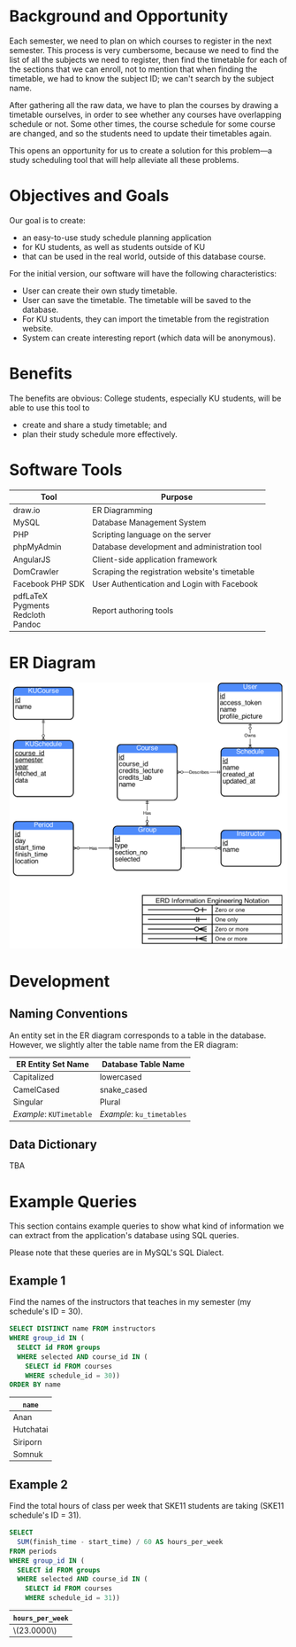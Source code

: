 
Background and Opportunity
==========================

Each semester,
we need to plan on which courses to register in the next semester.
This process is very cumbersome,
because we need to find the list of all the subjects we need to register,
then find the timetable for each of the sections that we can enroll,
not to mention that when finding the timetable,
we had to know the subject ID;
we can't search by the subject name.

After gathering all the raw data,
we have to plan the courses
by drawing a timetable ourselves,
in order to see whether any courses have overlapping schedule or not.
Some other times,
the course schedule for some course are changed,
and so the students need to update their timetables again.

This opens an opportunity for us to create a solution
for this problem—a study scheduling tool that will help alleviate all these problems.


Objectives and Goals
====================

Our goal is to create:

* an easy-to-use study schedule planning application
* for KU students, as well as students outside of KU
* that can be used in the real world, outside of this database course.

For the initial version,
our software will have the following characteristics:

* User can create their own study timetable.
* User can save the timetable. The timetable will be saved to the database.
* For KU students, they can import the timetable from the registration website.
* System can create interesting report (which data will be anonymous).


Benefits
========

The benefits are obvious: College students, especially KU students,
will be able to use this tool to

* create and share a study timetable; and
* plan their study schedule more effectively.


Software Tools
==============

| Tool | Purpose |
| ---- | ------- |
| draw.io | ER Diagramming |
| MySQL   | Database Management System |
| PHP     | Scripting language on the server |
| phpMyAdmin | Database development and administration tool |
| AngularJS | Client-side application framework |
| DomCrawler | Scraping the registration website's timetable |
| Facebook PHP SDK | User Authentication and Login with Facebook |
| pdfLaTeX<br>Pygments<br>Redcloth<br>Pandoc | Report authoring tools |



ER Diagram
==========

![ER Diagram](er-diagram.png)



Development
===========

Naming Conventions
------------------

An entity set in the ER diagram corresponds to a table in the database.
However, we slightly alter the table name from the ER diagram:

| ER Entity Set Name | Database Table Name |
| ------------------ | ------------------- |
| Capitalized        | lowercased          |
| CamelCased         | snake_cased         |
| Singular           | Plural              |
| _Example_: `KUTimetable` | _Example_: `ku_timetables` |


Data Dictionary
---------------

TBA



Example Queries
===============

This section contains example queries
to show what kind of information we can extract from the application's database
using SQL queries.

Please note that these queries are in MySQL's SQL Dialect.

Example 1
---------

Find the names of the instructors that teaches in my semester (my schedule's ID = 30).

```sql
SELECT DISTINCT name FROM instructors
WHERE group_id IN (
  SELECT id FROM groups
  WHERE selected AND course_id IN (
    SELECT id FROM courses
    WHERE schedule_id = 30))
ORDER BY name
```

| `name` |
| ---- |
| Anan |
| Hutchatai |
| Siriporn |
| Somnuk |


Example 2
---------

Find the total hours of class per week that SKE11 students are taking (SKE11 schedule's ID = 31).

```sql
SELECT
  SUM(finish_time - start_time) / 60 AS hours_per_week
FROM periods
WHERE group_id IN (
  SELECT id FROM groups
  WHERE selected AND course_id IN (
    SELECT id FROM courses
    WHERE schedule_id = 31))
```

| `hours_per_week` |
| -------------- |
| \\(23.0000\\) |























